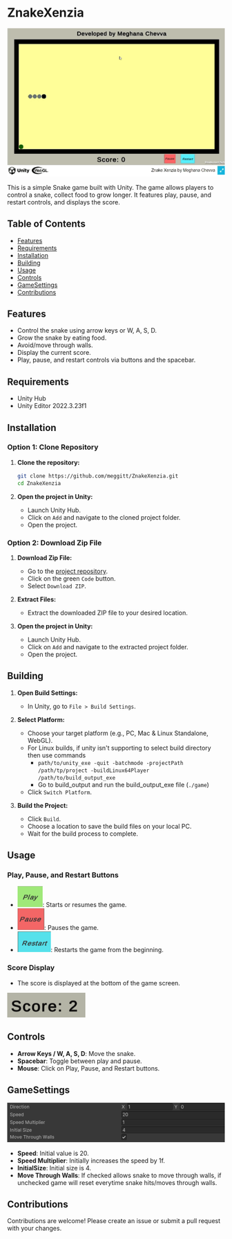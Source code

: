# ZnakeXenzia
![Snake Xenzia by Meghana Chevva](images/ZnakeXenzia.gif)

This is a simple Snake game built with Unity. The game allows players to control a snake, collect food to grow longer. It features play, pause, and restart controls, and displays the score.

## Table of Contents

- [Features](#features)
- [Requirements](#requirements)
- [Installation](#installation)
- [Building](#building)
- [Usage](#usage)
- [Controls](#controls)
- [GameSettings](#gamesettings)
- [Contributions](#contributions)

## Features

- Control the snake using arrow keys or W, A, S, D.
- Grow the snake by eating food.
- Avoid/move through walls.
- Display the current score.
- Play, pause, and restart controls via buttons and the spacebar.

## Requirements

- Unity Hub
- Unity Editor 2022.3.23f1

## Installation

### Option 1: Clone Repository

1. **Clone the repository:**

    ```bash
    git clone https://github.com/meggitt/ZnakeXenzia.git
    cd ZnakeXenzia
    ```

2. **Open the project in Unity:**

    - Launch Unity Hub.
    - Click on `Add` and navigate to the cloned project folder.
    - Open the project.

### Option 2: Download Zip File

1. **Download Zip File:**

    - Go to the [project repository](https://github.com/meggitt/ZnakeXenzia).
    - Click on the green `Code` button.
    - Select `Download ZIP`.

2. **Extract Files:**

    - Extract the downloaded ZIP file to your desired location.

3. **Open the project in Unity:**

    - Launch Unity Hub.
    - Click on `Add` and navigate to the extracted project folder.
    - Open the project.

## Building


1. **Open Build Settings:**

    - In Unity, go to `File > Build Settings`.

2. **Select Platform:**

    - Choose your target platform (e.g., PC, Mac & Linux Standalone, WebGL).
    - For Linux builds, if unity isn't supporting to select build directory then use commands 
        - `path/to/unity_exe -quit -batchmode -projectPath /path/tp/project -buildLinux64Player /path/to/build_output_exe`
        - Go to build_output and run the build_output_exe file (`./game`)
    - Click `Switch Platform`.

3. **Build the Project:**

    - Click `Build`.
    - Choose a location to save the build files on your local PC.
    - Wait for the build process to complete.

## Usage

### Play, Pause, and Restart Buttons

- ![Play Button](images/play_button.png): Starts or resumes the game.
- ![Pause Button](images/pause_button.png): Pauses the game.
- ![Restart Button](images/restart_button.png): Restarts the game from the beginning.

### Score Display

- The score is displayed at the bottom of the game screen.

![Score](images/score.png)

## Controls

- **Arrow Keys / W, A, S, D**: Move the snake.
- **Spacebar**: Toggle between play and pause.
- **Mouse**: Click on Play, Pause, and Restart buttons.

## GameSettings
![Game Settings](images/gamesettings.png)
- **Speed**: Initial value is 20.
- **Speed Multiplier**: Initially increases the speed by 1f.
- **InitialSize**: Initial size is 4.
- **Move Through Walls**: If checked allows snake to move through walls, if unchecked game will reset everytime snake hits/moves through walls.

## Contributions

Contributions are welcome! Please create an issue or submit a pull request with your changes.
